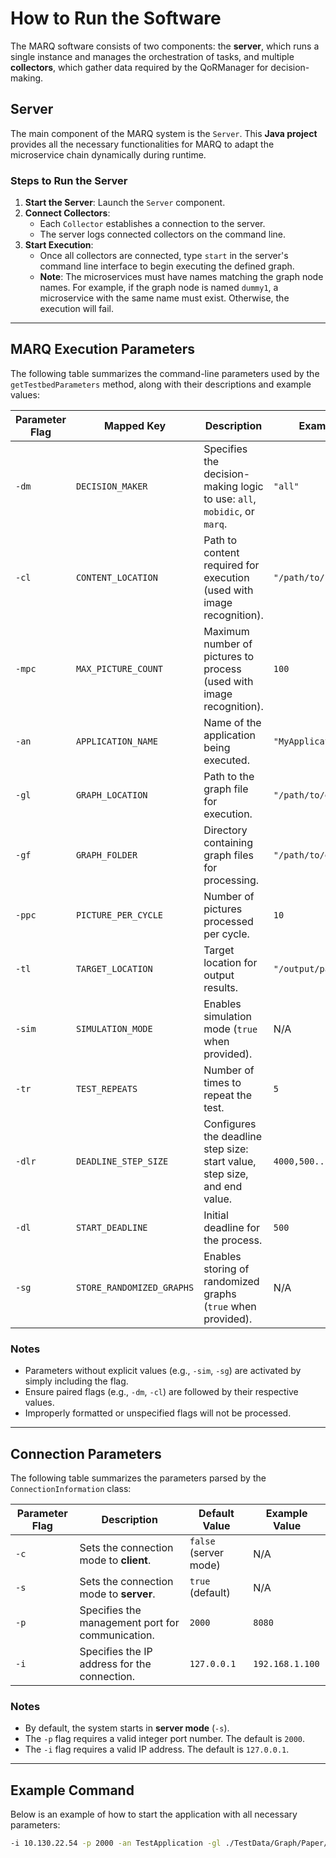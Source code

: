 # How to Run the Software

The MARQ software consists of two components: the **server**, which runs a single instance and manages the orchestration of tasks, and multiple **collectors**, which gather data required by the QoRManager for decision-making.

## Server

The main component of the MARQ system is the `Server`. This **Java project** provides all the necessary functionalities for MARQ to adapt the microservice chain dynamically during runtime.

### Steps to Run the Server
1. **Start the Server**: Launch the `Server` component.
2. **Connect Collectors**:
    - Each `Collector` establishes a connection to the server.
    - The server logs connected collectors on the command line.
3. **Start Execution**:
    - Once all collectors are connected, type `start` in the server's command line interface to begin executing the defined graph.
    - **Note**: The microservices must have names matching the graph node names. For example, if the graph node is named `dummy1`, a microservice with the same name must exist. Otherwise, the execution will fail.

---

## MARQ Execution Parameters

The following table summarizes the command-line parameters used by the `getTestbedParameters` method, along with their descriptions and example values:

| **Parameter Flag** | **Mapped Key**                | **Description**                                                                                                                                          | **Example Value**       |
|---------------------|-------------------------------|----------------------------------------------------------------------------------------------------------------------------------------------------------|-------------------------|
| `-dm`              | `DECISION_MAKER`              | Specifies the decision-making logic to use: `all`, `mobidic`, or `marq`.                                                                                 | `"all"`                 |
| `-cl`              | `CONTENT_LOCATION`            | Path to content required for execution (used with image recognition).                                                                                    | `"/path/to/content"`    |
| `-mpc`             | `MAX_PICTURE_COUNT`           | Maximum number of pictures to process (used with image recognition).                                                                                     | `100`                  |
| `-an`              | `APPLICATION_NAME`            | Name of the application being executed.                                                                                                                  | `"MyApplication"`       |
| `-gl`              | `GRAPH_LOCATION`              | Path to the graph file for execution.                                                                                                                    | `"/path/to/graph.graphml"` |
| `-gf`              | `GRAPH_FOLDER`                | Directory containing graph files for processing.                                                                                                         | `"/path/to/graphs"`     |
| `-ppc`             | `PICTURE_PER_CYCLE`           | Number of pictures processed per cycle.                                                                                                                  | `10`                    |
| `-tl`              | `TARGET_LOCATION`             | Target location for output results.                                                                                                                      | `"/output/path"`        |
| `-sim`             | `SIMULATION_MODE`             | Enables simulation mode (`true` when provided).                                                                                                          | N/A                     |
| `-tr`              | `TEST_REPEATS`                | Number of times to repeat the test.                                                                                                                      | `5`                     |
| `-dlr`             | `DEADLINE_STEP_SIZE`          | Configures the deadline step size: start value, step size, and end value.                                                                                 | `4000,500...5500`       |
| `-dl`              | `START_DEADLINE`              | Initial deadline for the process.                                                                                                                        | `500`                   |
| `-sg`              | `STORE_RANDOMIZED_GRAPHS`     | Enables storing of randomized graphs (`true` when provided).                                                                                             | N/A                     |

### Notes
- Parameters without explicit values (e.g., `-sim`, `-sg`) are activated by simply including the flag.
- Ensure paired flags (e.g., `-dm`, `-cl`) are followed by their respective values.
- Improperly formatted or unspecified flags will not be processed.

---

## Connection Parameters

The following table summarizes the parameters parsed by the `ConnectionInformation` class:

| **Parameter Flag** | **Description**                                                  | **Default Value**     | **Example Value** |
|--------------------|------------------------------------------------------------------|-----------------------|-------------------|
| `-c`               | Sets the connection mode to **client**.                          | `false` (server mode) | N/A               |
| `-s`               | Sets the connection mode to **server**.                          | `true` (default)      | N/A               |
| `-p`               | Specifies the management port for communication.                 | `2000`                | `8080`            |
| `-i`               | Specifies the IP address for the connection.                     | `127.0.0.1`           | `192.168.1.100`   |

### Notes
- By default, the system starts in **server mode** (`-s`).
- The `-p` flag requires a valid integer port number. The default is `2000`.
- The `-i` flag requires a valid IP address. The default is `127.0.0.1`.

---

## Example Command

Below is an example of how to start the application with all necessary parameters:

```bash
-i 10.130.22.54 -p 2000 -an TestApplication -gl ./TestData/Graph/Paper/normal.graphml -dm all -tr 10 -dlr 4000,500...5500
